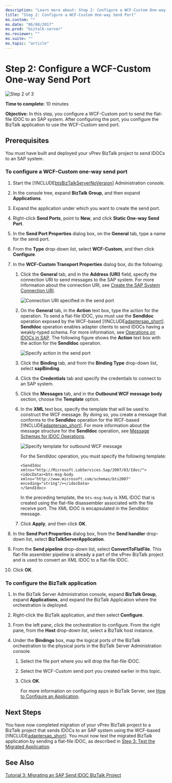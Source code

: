 ```yaml
---
description: "Learn more about: Step 2: Configure a WCF-Custom One-way Send Port"
title: "Step 2: Configure a WCF-Custom One-way Send Port"
ms.custom: ""
ms.date: "06/08/2017"
ms.prod: "biztalk-server"
ms.reviewer: ""
ms.suite: ""
ms.topic: "article"
---
```

# Step 2: Configure a WCF-Custom One-way Send Port
![Step 2 of 3](../../adapters-and-accelerators/adapter-oracle-database/media/step-2of3.gif "Step_2of3")

 **Time to complete:** 10 minutes

 **Objective:** In this step, you configure a WCF-Custom port to send the flat-file IDOC to an SAP system. After configuring the port, you configure the BizTalk application to use the WCF-Custom send port.

## Prerequisites
 You must have built and deployed your vPrev BizTalk project to send IDOCs to an SAP system.

### To configure a WCF-Custom one-way send port

1. Start the [!INCLUDE[btsBizTalkServerNoVersion](../../includes/btsbiztalkservernoversion-md.md)] Administration console.

2. In the console tree, expand **BizTalk Group**, and then expand **Applications**.

3. Expand the application under which you want to create the send port.

4. Right-click **Send Ports**, point to **New**, and click **Static One-way Send Port**.

5. In the **Send Port Properties** dialog box, on the **General** tab, type a name for the send port.

6. From the **Type** drop-down list, select **WCF-Custom**, and then click **Configure**.

7. In the **WCF-Custom Transport Properties** dialog box, do the following:

   1. Click the **General** tab, and in the **Address (URI)** field, specify the connection URI to send messages to the SAP system. For more information about the connection URI, see [Create the SAP System Connection URI](../../adapters-and-accelerators/adapter-sap/create-the-sap-system-connection-uri.md).

       ![Connection URI specified in the send port](../../adapters-and-accelerators/adapter-sap/media/53ae71e1-89ec-49c5-8096-ff04a2c94c0a.gif "53ae71e1-89ec-49c5-8096-ff04a2c94c0a")

   2. On the **General** tab, in the **Action** text box, type the action for the operation. To send a flat-file IDOC, you must use the **SendIdoc** operation exposed by the WCF-based [!INCLUDE[adaptersap_short](../../includes/adaptersap-short-md.md)]. **SendIdoc** operation enables adapter clients to send IDOCs having a weakly-typed schema. For more information, see [Operations on IDOCs in SAP](../../adapters-and-accelerators/adapter-sap/operations-on-idocs-in-sap.md). The following figure shows the **Action** text box with the action for the **SendIdoc** operation.

       ![Specify action in the send port](../../adapters-and-accelerators/adapter-sap/media/94dd1505-5529-43cf-a27b-2588a022dfb9.gif "94dd1505-5529-43cf-a27b-2588a022dfb9")

   3. Click the **Binding** tab, and from the **Binding Type** drop-down list, select **sapBinding**.

   4. Click the **Credentials** tab and specify the credentials to connect to an SAP system.

   5. Click the **Messages** tab, and in the **Outbound WCF message body** section, choose the **Template** option.

   6. In the **XML** text box, specify the template that will be used to construct the WCF message. By doing so, you create a message that conforms to the **SendIdoc** operation for the WCF-based [!INCLUDE[adaptersap_short](../../includes/adaptersap-short-md.md)]. For more information about the message structure for the **SendIdoc** operation, see [Message Schemas for IDOC Operations](../../adapters-and-accelerators/adapter-sap/message-schemas-for-idoc-operations.md).

       ![Specify template for outbound WCF message](../../adapters-and-accelerators/adapter-sap/media/909835c3-a941-49dc-87f0-858fe0e1fc63.gif "909835c3-a941-49dc-87f0-858fe0e1fc63")

       For the SendIdoc operation, you must specify the following template:

      ```
      <SendIdoc xmlns="http://Microsoft.LobServices.Sap/2007/03/Idoc/">
      <idocData><bts-msg-body xmlns="http://www.microsoft.com/schemas/bts2007" encoding="string"/></idocData>
      </SendIdoc>
      ```

       In the preceding template, the `bts-msg-body` is XML IDOC that is created using the flat-file disassembler associated with the file receive port. The XML IDOC is encapsulated in the SendIdoc message.

   7. Click **Apply**, and then click **OK**.

8. In the **Send Port Properties** dialog box, from the **Send handler** drop-down list, select **BizTalkServerApplication**.

9. From the **Send pipeline** drop-down list, select **ConvertToFlatFile**. This flat-file assembler pipeline is already a part of the vPrev BizTalk project and is used to convert an XML IDOC to a flat-file IDOC.

10. Click **OK**.

### To configure the BizTalk application

1. In the BizTalk Server Administration console, expand **BizTalk Group**, expand **Applications**, and expand the BizTalk Application where the orchestration is deployed.

2. Right-click the BizTalk application, and then select **Configure**.

3. From the left pane, click the orchestration to configure. From the right pane, from the **Host** drop-down list, select a BizTalk host instance.

4. Under the **Bindings** box, map the logical ports of the BizTalk orchestration to the physical ports in the BizTalk Server Administration console.

   1. Select the file port where you will drop the flat-file IDOC.

   2. Select the WCF-Custom send port you created earlier in this topic.

   3. Click **OK**.

      For more information on configuring apps in BizTalk Server, see [How to Configure an Application](../../core/how-to-configure-an-application.md).

## Next Steps
 You have now completed migration of your vPrev BizTalk project to a BizTalk project that sends IDOCs to an SAP system using the WCF-based [!INCLUDE[adaptersap_short](../../includes/adaptersap-short-md.md)]. You must now test the migrated BizTalk application by sending a flat-file IDOC, as described in [Step 3: Test the Migrated Application](../../adapters-and-accelerators/adapter-sap/step-3-test-the-migrated-application2.md).

## See Also
 [Tutorial 3: Migrating an SAP Send IDOC BizTalk Project](../../adapters-and-accelerators/adapter-sap/tutorial-3-migrating-an-sap-send-idoc-biztalk-project.md)
